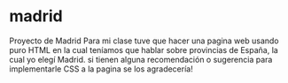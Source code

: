 # madrid
Proyecto de Madrid
Para mi clase tuve que hacer una pagina web usando puro HTML en la cual teníamos que hablar sobre provincias de España, la cual yo elegí Madrid. si tienen alguna recomendación o sugerencia para implementarle CSS a la pagina se los agradecería!

